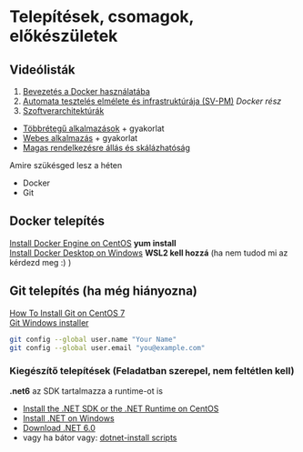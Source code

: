 # Telepítések, csomagok, előkészületek

## Videólisták
1. [Bevezetés a Docker használatába](https://e-learning.training360.com/courses/take/doc-v/lessons/20109268-mi-a-docker)
2. [Automata tesztelés elmélete és infrastruktúrája (SV-PM)](https://e-learning.training360.com/courses/take/automata-teszteles-elmelete-es-infrastrukturaja-sv-pm/lessons/34340397-automatizalt-szoftver-teszteles-attekitese)  *Docker rész*  
3. [Szoftverarchitektúrák](https://e-learning.training360.com/courses/take/architect/texts/18585440-bevezetes) 
- [Többrétegű alkalmazások](https://e-learning.training360.com/courses/take/architect/lessons/18118857-tobbretegu-alkalmazasok) + gyakorlat
- [Webes alkalmazás](https://e-learning.training360.com/courses/take/architect/lessons/18118985-webes-alkalmazas) + gyakorlat
- [Magas rendelkezésre állás és skálázhatóság](https://e-learning.training360.com/courses/take/architect/lessons/18133297-magas-rendelkezesre-allas-es-skalazhatosag) 

Amire szükésged lesz a héten
- Docker
- Git

## Docker telepítés
[Install Docker Engine on CentOS](https://docs.docker.com/engine/install/centos/) **yum install**  
[Install Docker Desktop on Windows](https://docs.docker.com/desktop/windows/install/)  **WSL2 kell hozzá** (ha nem tudod mi az kérdezd meg :) )  

## Git telepítés (ha még hiányozna)

[How To Install Git on CentOS 7](https://www.digitalocean.com/community/tutorials/how-to-install-git-on-centos-7)  
[Git Windows installer](https://git-scm.com/download/win)

```bash
git config --global user.name "Your Name"
git config --global user.email "you@example.com"
```

### Kiegészítő telepítések (Feladatban szerepel, nem feltétlen kell) 
**.net6** az SDK tartalmazza a runtime-ot is  
- [Install the .NET SDK or the .NET Runtime on CentOS](https://docs.microsoft.com/en-us/dotnet/core/install/linux-centos)  
- [Install .NET on Windows](https://docs.microsoft.com/en-us/dotnet/core/install/windows?tabs=net60)  
- [Download .NET 6.0](https://dotnet.microsoft.com/en-us/download/dotnet/6.0)  
- vagy ha bátor vagy: [dotnet-install scripts](https://dotnet.microsoft.com/en-us/download/dotnet/scripts)  